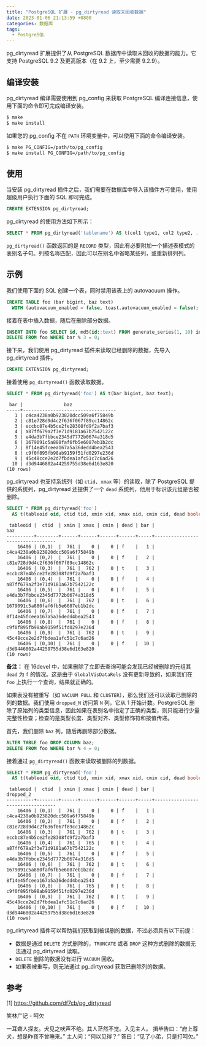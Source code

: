 ```yaml
---
title: "PostgreSQL 扩展 - pg_dirtyread 读取未回收数据"
date: 2023-01-06 21:13:59 +0800
categories: 数据库
tags:
  - PostgreSQL
---
```


pg_dirtyread 扩展提供了从 PostgreSQL 数据库中读取未回收的数据的能力。它支持 PostgreSQL 9.2 及更高版本（在 9.2 上，至少需要 9.2.9）。

<!--more-->

## 编译安装

pg_dirtyread 编译需要使用到 pg_config 来获取 PostgreSQL 编译连接信息，使用下面的命令即可完成编译安装。

```bash
$ make
$ make install
```

如果您的 pg_config 不在 `PATH` 环境变量中，可以使用下面的命令编译安装。

```bash
$ make PG_CONFIG=/path/to/pg_config
$ make install PG_CONFIG=/path/to/pg_config
```

## 使用

当安装 pg_dirtyread 插件之后，我们需要在数据库中导入该插件方可使用，使用超级用户执行下面的 SQL 即可完成。

```sql
CREATE EXTENSION pg_dirtyread;
```

pg_dirtyread 的使用方法如下所示：

```sql
SELECT * FROM pg_dirtyread('tablename') AS t(col1 type1, col2 type2, ...);
```

`pg_dirtyread()` 函数返回的是 `RECORD` 类型，因此有必要附加一个描述表模式的表别名子句。列按名称匹配，因此可以在别名中省略某些列，或重新排列列。

## 示例

我们使用下面的 SQL 创建一个表，同时禁用该表上的 autovacuum 操作。

```sql
CREATE TABLE foo (bar bigint, baz text)
  WITH (autovacuum_enabled = false, toast.autovacuum_enabled = false);
```

接着在表中插入数据，随后在删除部分数据。

```sql
INSERT INTO foo SELECT id, md5(id::text) FROM generate_series(1, 10) id;
DELETE FROM foo WHERE bar % 3 = 0;
```

接下来，我们使用 pg_dirtyread 插件来读取已经删除的数据，先导入 pg_dirtyread 插件。

```sql
CREATE EXTENSION pg_dirtyread;
```

接着使用 `pg_dirtyread()` 函数读取数据。

```sql
SELECT * FROM pg_dirtyread('foo') AS t(bar bigint, baz text);
```
```text
 bar |               baz
-----+----------------------------------
   1 | c4ca4238a0b923820dcc509a6f75849b
   2 | c81e728d9d4c2f636f067f89cc14862c
   3 | eccbc87e4b5ce2fe28308fd9f2a7baf3
   4 | a87ff679a2f3e71d9181a67b7542122c
   5 | e4da3b7fbbce2345d7772b0674a318d5
   6 | 1679091c5a880faf6fb5e6087eb1b2dc
   7 | 8f14e45fceea167a5a36dedd4bea2543
   8 | c9f0f895fb98ab9159f51fd0297e236d
   9 | 45c48cce2e2d7fbdea1afc51c7c6ad26
  10 | d3d9446802a44259755d38e6d163e820
(10 rows)
```

pg_dirtyread 也支持系统列（如 `ctid`、`xmax` 等）的读取，除了 PostgreSQL 提供的系统列，pg_dirtyread 还提供了一个 `dead` 系统列，他用于标识该元组是否被删除。

```sql
SELECT * FROM pg_dirtyread('foo')
  AS t(tableoid oid, ctid tid, xmin xid, xmax xid, cmin cid, dead boolean, bar bigint, baz text);
```
```text
 tableoid |  ctid  | xmin | xmax | cmin | dead | bar |               baz
----------+--------+------+------+------+------+-----+----------------------------------
    16406 | (0,1)  |  761 |    0 |    0 | f    |   1 | c4ca4238a0b923820dcc509a6f75849b
    16406 | (0,2)  |  761 |    0 |    0 | f    |   2 | c81e728d9d4c2f636f067f89cc14862c
    16406 | (0,3)  |  761 |  762 |    0 | t    |   3 | eccbc87e4b5ce2fe28308fd9f2a7baf3
    16406 | (0,4)  |  761 |    0 |    0 | f    |   4 | a87ff679a2f3e71d9181a67b7542122c
    16406 | (0,5)  |  761 |    0 |    0 | f    |   5 | e4da3b7fbbce2345d7772b0674a318d5
    16406 | (0,6)  |  761 |  762 |    0 | t    |   6 | 1679091c5a880faf6fb5e6087eb1b2dc
    16406 | (0,7)  |  761 |    0 |    0 | f    |   7 | 8f14e45fceea167a5a36dedd4bea2543
    16406 | (0,8)  |  761 |    0 |    0 | f    |   8 | c9f0f895fb98ab9159f51fd0297e236d
    16406 | (0,9)  |  761 |  762 |    0 | t    |   9 | 45c48cce2e2d7fbdea1afc51c7c6ad26
    16406 | (0,10) |  761 |    0 |    0 | f    |  10 | d3d9446802a44259755d38e6d163e820
(10 rows)
```

__备注：__ 在 16devel 中，如果删除了立即去查询可能会发现已经被删除的元组其 `dead` 为 `f` 的情况。这是由于 `GlobalVisDataRels` 没有更新导致的，如果我们在 `foo` 上执行一个查询，结果就正确的。

如果表没有被重写（如 `VACUUM FULL` 和 `CLUSTER`），那么我们还可以读取已删除的列的数据。我们使用 `dropped_N` 访问第 `N` 列，它从 1 开始计数。PostgreSQL 删除了原始列的类型信息，因此如果在表别名中指定了正确的类型，则只能进行少量完整性检查；检查的是类型长度、类型对齐、类型修饰符和按值传递。

首先，我们删除 `baz` 列，随后再删除部分数据。

```sql
ALTER TABLE foo DROP COLUMN baz;
DELETE FROM foo WHERE bar % 4 = 0;
```

接着通过 `pg_dirtyread()` 函数来读取被删除的列数据。

```sql
SELECT * FROM pg_dirtyread('foo')
  AS t(tableoid oid, ctid tid, xmin xid, xmax xid, cmin cid, dead boolean, bar bigint, dropped_2 text);
```
```text
 tableoid |  ctid  | xmin | xmax | cmin | dead | bar |            dropped_2
----------+--------+------+------+------+------+-----+----------------------------------
    16406 | (0,1)  |  761 |    0 |    0 | f    |   1 | c4ca4238a0b923820dcc509a6f75849b
    16406 | (0,2)  |  761 |    0 |    0 | f    |   2 | c81e728d9d4c2f636f067f89cc14862c
    16406 | (0,3)  |  761 |  762 |    0 | t    |   3 | eccbc87e4b5ce2fe28308fd9f2a7baf3
    16406 | (0,4)  |  761 |  765 |    0 | t    |   4 | a87ff679a2f3e71d9181a67b7542122c
    16406 | (0,5)  |  761 |    0 |    0 | f    |   5 | e4da3b7fbbce2345d7772b0674a318d5
    16406 | (0,6)  |  761 |  762 |    0 | t    |   6 | 1679091c5a880faf6fb5e6087eb1b2dc
    16406 | (0,7)  |  761 |    0 |    0 | f    |   7 | 8f14e45fceea167a5a36dedd4bea2543
    16406 | (0,8)  |  761 |  765 |    0 | t    |   8 | c9f0f895fb98ab9159f51fd0297e236d
    16406 | (0,9)  |  761 |  762 |    0 | t    |   9 | 45c48cce2e2d7fbdea1afc51c7c6ad26
    16406 | (0,10) |  761 |    0 |    0 | f    |  10 | d3d9446802a44259755d38e6d163e820
(10 rows)
```

pg_dirtyread 插件可以帮助我们获取到被误删的数据，不过必须具有以下前提：

* 数据是通过 `DELETE` 方式删除的，`TRUNCATE` 或者 `DROP` 这种方式删除的数据无法通过 pg_dirtyread 读取。
* `DELETE` 删除的数据没有进行 `VACUUM` 回收。
* 如果表被重写，则无法通过 pg_dirtyread 获取已删除列的数据。

## 参考

[1] https://github.com/df7cb/pg_dirtyread

<div class="just-for-fun">
笑林广记 - 呵欠

一耳聋人探友。犬见之吠声不绝。其人茫然不觉。入见主人。
揖毕告曰：“府上尊犬，想是昨夜不曾睡来。”
主人问：“何以见得？”
答曰：“见了小弟，只是打呵欠。”
</div>
